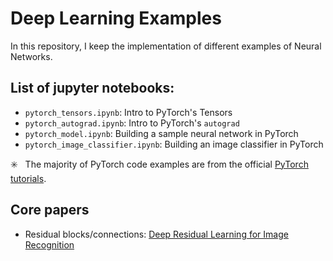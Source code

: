 # Deep Learning Examples
In this repository, I keep the implementation of different examples of Neural Networks.

## List of jupyter notebooks:
* `pytorch_tensors.ipynb`: Intro to PyTorch's Tensors
* `pytorch_autograd.ipynb`: Intro to PyTorch's `autograd`
* `pytorch_model.ipynb`: Building a sample neural network in PyTorch
* `pytorch_image_classifier.ipynb`: Building an image classifier in PyTorch

:eight_spoked_asterisk: &nbsp; The majority of PyTorch code examples are from the official [PyTorch tutorials](https://pytorch.org/tutorials/).

## Core papers
* Residual blocks/connections: [Deep Residual Learning for Image Recognition](https://arxiv.org/abs/1512.03385)
